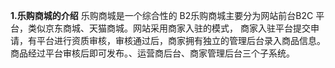 **1.乐购商城的介绍**
乐购商城是一个综合性的 B2乐购商城主要分为网站前台B2C 平台，类似京东商城、天猫商城。网站采用商家入驻的模式，
商家入驻平台提交申请，有平台进行资质审核，审核通过后，商家拥有独立的管理后台录入商品信息。
商品经过平台审核后即可发布。、运营商后台、商家管理后台三个子系统。